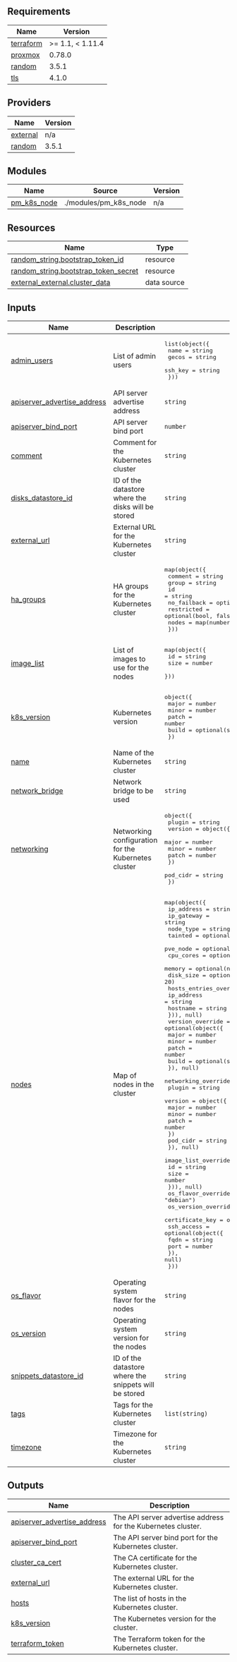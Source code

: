 ## Requirements

| Name | Version |
|------|---------|
| <a name="requirement_terraform"></a> [terraform](#requirement\_terraform) | >= 1.1, < 1.11.4 |
| <a name="requirement_proxmox"></a> [proxmox](#requirement\_proxmox) | 0.78.0 |
| <a name="requirement_random"></a> [random](#requirement\_random) | 3.5.1 |
| <a name="requirement_tls"></a> [tls](#requirement\_tls) | 4.1.0 |

## Providers

| Name | Version |
|------|---------|
| <a name="provider_external"></a> [external](#provider\_external) | n/a |
| <a name="provider_random"></a> [random](#provider\_random) | 3.5.1 |

## Modules

| Name | Source | Version |
|------|--------|---------|
| <a name="module_pm_k8s_node"></a> [pm\_k8s\_node](#module\_pm\_k8s\_node) | ./modules/pm_k8s_node | n/a |

## Resources

| Name | Type |
|------|------|
| [random_string.bootstrap_token_id](https://registry.terraform.io/providers/hashicorp/random/3.5.1/docs/resources/string) | resource |
| [random_string.bootstrap_token_secret](https://registry.terraform.io/providers/hashicorp/random/3.5.1/docs/resources/string) | resource |
| [external_external.cluster_data](https://registry.terraform.io/providers/hashicorp/external/latest/docs/data-sources/external) | data source |

## Inputs

| Name | Description | Type | Default | Required |
|------|-------------|------|---------|:--------:|
| <a name="input_admin_users"></a> [admin\_users](#input\_admin\_users) | List of admin users | <pre>list(object({<br/>    name    = string<br/>    gecos   = string<br/>    ssh_key = string<br/>  }))</pre> | n/a | yes |
| <a name="input_apiserver_advertise_address"></a> [apiserver\_advertise\_address](#input\_apiserver\_advertise\_address) | API server advertise address | `string` | n/a | yes |
| <a name="input_apiserver_bind_port"></a> [apiserver\_bind\_port](#input\_apiserver\_bind\_port) | API server bind port | `number` | `6443` | no |
| <a name="input_comment"></a> [comment](#input\_comment) | Comment for the Kubernetes cluster | `string` | `""` | no |
| <a name="input_disks_datastore_id"></a> [disks\_datastore\_id](#input\_disks\_datastore\_id) | ID of the datastore where the disks will be stored | `string` | `"local"` | no |
| <a name="input_external_url"></a> [external\_url](#input\_external\_url) | External URL for the Kubernetes cluster | `string` | `null` | no |
| <a name="input_ha_groups"></a> [ha\_groups](#input\_ha\_groups) | HA groups for the Kubernetes cluster | <pre>map(object({<br/>    comment     = string<br/>    group       = string<br/>    id          = string<br/>    no_failback = optional(bool, false)<br/>    restricted  = optional(bool, false)<br/>    nodes       = map(number)<br/>  }))</pre> | `{}` | no |
| <a name="input_image_list"></a> [image\_list](#input\_image\_list) | List of images to use for the nodes | <pre>map(object({<br/>    id   = string<br/>    size = number<br/>  }))</pre> | n/a | yes |
| <a name="input_k8s_version"></a> [k8s\_version](#input\_k8s\_version) | Kubernetes version | <pre>object({<br/>    major = number<br/>    minor = number<br/>    patch = number<br/>    build = optional(string, "1.1")<br/>  })</pre> | n/a | yes |
| <a name="input_name"></a> [name](#input\_name) | Name of the Kubernetes cluster | `string` | n/a | yes |
| <a name="input_network_bridge"></a> [network\_bridge](#input\_network\_bridge) | Network bridge to be used | `string` | `"vmbr0"` | no |
| <a name="input_networking"></a> [networking](#input\_networking) | Networking configuration for the Kubernetes cluster | <pre>object({<br/>    plugin = string<br/>    version = object({<br/>      major = number<br/>      minor = number<br/>      patch = number<br/>    })<br/>    pod_cidr = string<br/>  })</pre> | n/a | yes |
| <a name="input_nodes"></a> [nodes](#input\_nodes) | Map of nodes in the cluster | <pre>map(object({<br/>    ip_address = string<br/>    ip_gateway = string<br/>    node_type  = string<br/>    tainted    = optional(bool, false)<br/>    pve_node   = optional(string)<br/>    cpu_cores  = optional(number, 2)<br/>    memory     = optional(number, 2048)<br/>    disk_size  = optional(number, 20)<br/>    hosts_entries_override = optional(list(object({<br/>      ip_address = string<br/>      hostname   = string<br/>    })), null)<br/>    version_override = optional(object({<br/>      major = number<br/>      minor = number<br/>      patch = number<br/>      build = optional(string, "1.1")<br/>    }), null)<br/>    networking_override = optional(object({<br/>      plugin = string<br/>      version = object({<br/>        major = number<br/>        minor = number<br/>        patch = number<br/>      })<br/>      pod_cidr = string<br/>    }), null)<br/>    image_list_override = optional(map(object({<br/>      id   = string<br/>      size = number<br/>    })), null)<br/>    os_flavor_override  = optional(string, "debian")<br/>    os_version_override = optional(string, "bookworm")<br/>    certificate_key     = optional(string, null)<br/>    ssh_access = optional(object({<br/>      fqdn = string<br/>      port = number<br/>    }), null)<br/>  }))</pre> | n/a | yes |
| <a name="input_os_flavor"></a> [os\_flavor](#input\_os\_flavor) | Operating system flavor for the nodes | `string` | `"debian"` | no |
| <a name="input_os_version"></a> [os\_version](#input\_os\_version) | Operating system version for the nodes | `string` | `"bookworm"` | no |
| <a name="input_snippets_datastore_id"></a> [snippets\_datastore\_id](#input\_snippets\_datastore\_id) | ID of the datastore where the snippets will be stored | `string` | `"local"` | no |
| <a name="input_tags"></a> [tags](#input\_tags) | Tags for the Kubernetes cluster | `list(string)` | `[]` | no |
| <a name="input_timezone"></a> [timezone](#input\_timezone) | Timezone for the Kubernetes cluster | `string` | `"UTC"` | no |

## Outputs

| Name | Description |
|------|-------------|
| <a name="output_apiserver_advertise_address"></a> [apiserver\_advertise\_address](#output\_apiserver\_advertise\_address) | The API server advertise address for the Kubernetes cluster. |
| <a name="output_apiserver_bind_port"></a> [apiserver\_bind\_port](#output\_apiserver\_bind\_port) | The API server bind port for the Kubernetes cluster. |
| <a name="output_cluster_ca_cert"></a> [cluster\_ca\_cert](#output\_cluster\_ca\_cert) | The CA certificate for the Kubernetes cluster. |
| <a name="output_external_url"></a> [external\_url](#output\_external\_url) | The external URL for the Kubernetes cluster. |
| <a name="output_hosts"></a> [hosts](#output\_hosts) | The list of hosts in the Kubernetes cluster. |
| <a name="output_k8s_version"></a> [k8s\_version](#output\_k8s\_version) | The Kubernetes version for the cluster. |
| <a name="output_terraform_token"></a> [terraform\_token](#output\_terraform\_token) | The Terraform token for the Kubernetes cluster. |
